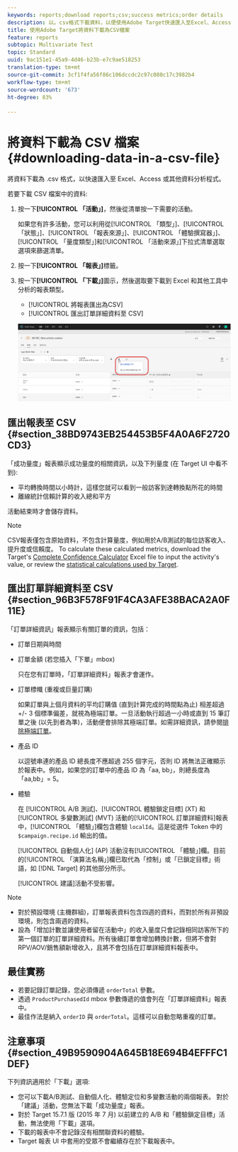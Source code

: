 ```yaml
---
keywords: reports;download reports;csv;success metrics;order details
description: 以。csv格式下載資料，以便使用Adobe Target快速匯入至Excel、Access或其他資料分析程式。
title: 使用Adobe Target將資料下載為CSV檔案
feature: reports
subtopic: Multivariate Test
topic: Standard
uuid: 9ac151e1-45a9-4d46-b23b-e7c9ae518253
translation-type: tm+mt
source-git-commit: 3cf1f4fa56f86c106dccdc2c97c080c17c3982b4
workflow-type: tm+mt
source-wordcount: '673'
ht-degree: 83%

---
```



# 將資料下載為 CSV 檔案{#downloading-data-in-a-csv-file}

將資料下載為 .csv 格式，以快速匯入至 Excel、Access 或其他資料分析程式。

若要下載 CSV 檔案中的資料:

1. 按一下&#x200B;**[!UICONTROL 「活動」]**，然後從清單按一下需要的活動。

   如果您有許多活動，您可以利用從[!UICONTROL 「類型」]、[!UICONTROL 「狀態」]、[!UICONTROL 「報表來源」]、[!UICONTROL 「體驗撰寫器」]、[!UICONTROL 「量度類型」]和[!UICONTROL 「活動來源」]下拉式清單選取選項來篩選清單。

1. 按一下&#x200B;**[!UICONTROL 「報表」]**&#x200B;標籤。
1. 按一下&#x200B;**[!UICONTROL 「下載」]**&#x200B;圖示，然後選取要下載到 Excel 和其他工具中分析的報表類型。

   * [!UICONTROL 將報表匯出為CSV]
   * [!UICONTROL 匯出訂單詳細資料至 CSV]

   ![下載選項](/help/c-reports/assets/download-options.png)

## 匯出報表至 CSV {#section_38BD9743EB254453B5F4A0A6F2720CD3}

「成功量度」報表顯示成功量度的相關資訊，以及下列量度 (在 Target UI 中看不到):

* 平均轉換時間以小時計，這樣您就可以看到一般訪客到達轉換點所花的時間
* 離線統計信賴計算的收入總和平方

活動結束時才會儲存資料。

>[!NOTE]
>
>CSV報表僅包含原始資料，不包含計算量度，例如用於A/B測試的每位訪客收入、提升度或信賴度。 To calculate these calculated metrics, download the Target&#39;s [Complete Confidence Calculator](/help/assets/complete_confidence_calculator.xlsx) Excel file to input the activity&#39;s value, or review the [statistical calculations used by Target](/help/assets/statistical-calculations.pdf).

## 匯出訂單詳細資料至 CSV {#section_96B3F578F91F4CA3AFE38BACA2A0F11E}

「訂單詳細資訊」報表顯示有關訂單的資訊，包括：

* 訂單日期與時間
* 訂單金額 (若您插入「下單」mbox)

   只在您有訂單時，「訂單詳細資料」報表才會運作。

* 訂單標幟 (重複或巨量訂購)

   如果訂單與上個月資料的平均訂購值 (直到計算完成的時間點為止) 相差超過 +/- 3 個標準偏差，就視為極端訂單。一旦活動執行超過一小時或直到 15 筆訂單之後 (以先到者為準)，活動便會排除其極端訂單。如需詳細資訊，請參閱[排除極端訂單](../c-reports/c-report-settings/excluding-extreme-orders.md#task_2AE7743FFCDD466DAEEB720BE5F33DAA)。

* 產品 ID

   以逗號串連的產品 ID 總長度不應超過 255 個字元，否則 ID 將無法正確顯示於報表中。例如，如果您的訂單中的產品 ID 為「aa, bb」，則總長度為「aa,bb」= 5。

* 體驗

   在 [!UICONTROL A/B 測試]、[!UICONTROL 體驗鎖定目標] (XT) 和[!UICONTROL 多變數測試] (MVT) 活動的[!UICONTROL 訂單詳細資料]報表中，[!UICONTROL 「體驗」]欄包含體驗 `localId`。這是從選件 Token 中的 `$campaign.recipe.id` 輸出的值。

   [!UICONTROL 自動個人化] (AP) 活動沒有[!UICONTROL 「體驗」]欄。目前的[!UICONTROL 「演算法名稱」]欄已取代為「控制」或「已鎖定目標」術語，如 [!DNL Target] 的其他部分所示。

   [!UICONTROL 建議]活動不受影響。

>[!NOTE]
>
>* 對於預設環境 (主機群組)，訂單報表資料包含四週的資料，而對於所有非預設環境，則包含兩週的資料。
>* 設為「增加計數並讓使用者留在活動中」的收入量度只會記錄相同訪客所下的第一個訂單的訂單詳細資料。所有後續訂單會增加轉換計數，但將不會對 RPV/AOV/銷售額新增收入，且將不會包括在訂單詳細資料報表中。


## 最佳實務

* 若要記錄訂單記錄，您必須傳遞 `orderTotal` 參數。
* 透過 `ProductPurchasedId` mbox 參數傳遞的值會列在「訂單詳細資料」報表中。
* 最佳作法是納入 `orderID` 與 `orderTotal`。這樣可以自動忽略重複的訂單。

## 注意事項 {#section_49B9590904A645B18E694B4EFFFC1DEF}

下列資訊適用於「下載」選項:

* 您可以下載A/B測試、自動個人化、體驗定位和多變數活動的兩個報表。 對於「建議」活動，您無法下載「成功量度」報表。
* 對於 Target 15.7.1 版 (2015 年 7 月) 以前建立的 A/B 和「體驗鎖定目標」活動，無法使用「下載」選項。
* 下載的報表中不會記錄沒有相關聯資料的體驗。
* Target 報表 UI 中套用的受眾不會繼續存在於下載報表中。
